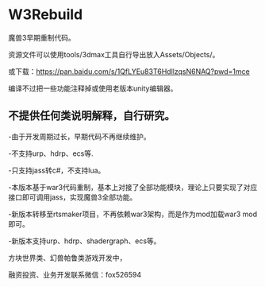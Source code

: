 # W3Rebuild
魔兽3早期重制代码。

资源文件可以使用tools/3dmax工具自行导出放入Assets/Objects/。

或下载：https://pan.baidu.com/s/1QfLYEu83T6HdllzqsN6NAQ?pwd=1mce 

编译不过把一些功能注释掉或使用老版本unity编辑器。

不提供任何类说明解释，自行研究。
----------------------------------------------------------------------------------------------


-由于开发周期过长，早期代码不再继续维护。

-不支持urp、hdrp、ecs等.

-只支持jass转c#，不支持lua。

-本版本基于war3代码重制，基本上对接了全部功能模块，理论上只要实现了对应接口即可调用jass，实现魔兽3全部功能。


 

-新版本转移至rtsmaker项目，不再依赖war3架构，而是作为mod加载war3 mod即可。

-新版本支持urp、hdrp、shadergraph、ecs等。

方块世界类、幻兽帕鲁类游戏开发中，

融资投资、业务开发联系微信：fox526594
